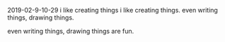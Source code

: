 2019-02-9-10-29 i like creating things
i like creating things. even writing things, drawing things.

even writing things, drawing things are fun.
